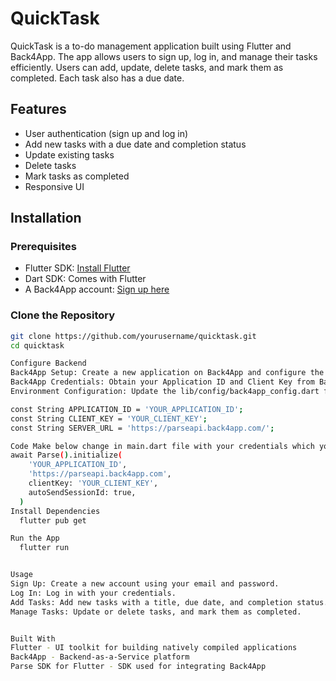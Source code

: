 # QuickTask

QuickTask is a to-do management application built using Flutter and Back4App. The app allows users to sign up, log in, and manage their tasks efficiently. Users can add, update, delete tasks, and mark them as completed. Each task also has a due date.

## Features

- User authentication (sign up and log in)
- Add new tasks with a due date and completion status
- Update existing tasks
- Delete tasks
- Mark tasks as completed
- Responsive UI

## Installation

### Prerequisites

- Flutter SDK: [Install Flutter](https://flutter.dev/docs/get-started/install)
- Dart SDK: Comes with Flutter
- A Back4App account: [Sign up here](https://www.back4app.com/)

### Clone the Repository

```sh
git clone https://github.com/yourusername/quicktask.git
cd quicktask

Configure Backend
Back4App Setup: Create a new application on Back4App and configure the necessary classes (User, Task, etc.).
Back4App Credentials: Obtain your Application ID and Client Key from Back4App.
Environment Configuration: Update the lib/config/back4app_config.dart file with your Back4App credentials.

const String APPLICATION_ID = 'YOUR_APPLICATION_ID';
const String CLIENT_KEY = 'YOUR_CLIENT_KEY';
const String SERVER_URL = 'https://parseapi.back4app.com/';

Code Make below change in main.dart file with your credentials which you will get from back4app
await Parse().initialize(
    'YOUR_APPLICATION_ID',
    'https://parseapi.back4app.com',
    clientKey: 'YOUR_CLIENT_KEY',
    autoSendSessionId: true,
  )
Install Dependencies
  flutter pub get

Run the App
  flutter run


Usage
Sign Up: Create a new account using your email and password.
Log In: Log in with your credentials.
Add Tasks: Add new tasks with a title, due date, and completion status.
Manage Tasks: Update or delete tasks, and mark them as completed.


Built With
Flutter - UI toolkit for building natively compiled applications
Back4App - Backend-as-a-Service platform
Parse SDK for Flutter - SDK used for integrating Back4App

